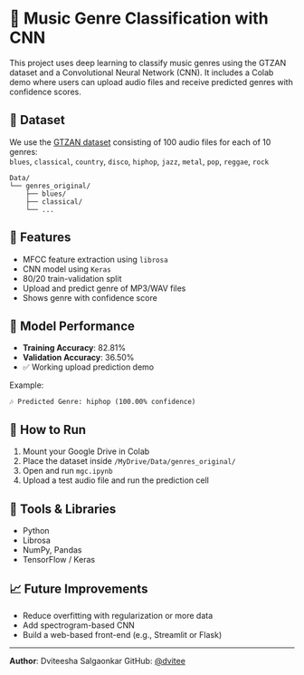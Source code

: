 # 🎵 Music Genre Classification with CNN

This project uses deep learning to classify music genres using the GTZAN dataset and a Convolutional Neural Network (CNN). It includes a Colab demo where users can upload audio files and receive predicted genres with confidence scores.

## 📂 Dataset

We use the [GTZAN dataset](https://www.kaggle.com/datasets/andradaolteanu/gtzan-dataset-music-genre-classification?resource=download) consisting of 100 audio files for each of 10 genres:  
`blues`, `classical`, `country`, `disco`, `hiphop`, `jazz`, `metal`, `pop`, `reggae`, `rock`

```
Data/
└── genres_original/
    ├── blues/
    ├── classical/
    └── ...
```

## 🔧 Features

- MFCC feature extraction using `librosa`
- CNN model using `Keras`
- 80/20 train-validation split
- Upload and predict genre of MP3/WAV files
- Shows genre with confidence score

## 🧠 Model Performance

- **Training Accuracy**: 82.81%  
- **Validation Accuracy**: 36.50%  
- ✅ Working upload prediction demo

Example:
```
🎶 Predicted Genre: hiphop (100.00% confidence)
```

## 🚀 How to Run

1. Mount your Google Drive in Colab
2. Place the dataset inside `/MyDrive/Data/genres_original/`
3. Open and run `mgc.ipynb`
4. Upload a test audio file and run the prediction cell

## 🧪 Tools & Libraries

- Python
- Librosa
- NumPy, Pandas
- TensorFlow / Keras

## 📈 Future Improvements

- Reduce overfitting with regularization or more data
- Add spectrogram-based CNN
- Build a web-based front-end (e.g., Streamlit or Flask)



---

**Author**: Dviteesha Salgaonkar 
GitHub: [@dvitee](https://github.com/dvitee)
